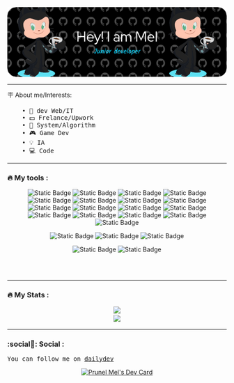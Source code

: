 <!--[![Typing SVG](https://readme-typing-svg.demolab.com/?lines=I’m+PrunelMel,+a+junior+dev;Passionate++by++programming;)](https://git.io/typing-svg)-->

<!--[Header](./github-header-image.png)-->
<div align="center">
  <img src="github-header-image.png">
</div>

<!--<div id="header" align="center">
  <img src="https://media.giphy.com/media/M9gbBd9nbDrOTu1Mqx/giphy.gif" width="100" height="100"/>
  </div>
<div id="badges" align="center">
  <img src="https://img.shields.io/badge/LinkedIn-blue?style=for-the-badge&logo=linkedin&logoColor=white" alt="LinkedIn Badge"/>
  <img src="https://img.shields.io/badge/YouTube-red?style=for-the-badge&logo=youtube&logoColor=white" alt="Youtube Badge"/>
  <img src="https://img.shields.io/badge/Twitter-blue?style=for-the-badge&logo=twitter&logoColor=white" alt="Twitter Badge"/>
</div>
-->


<!--
Profile view counter
<div align="center">
  <img  src="https://komarev.com/ghpvc/?username=PrunelMel&style=flat-square&color=blue" alt=""/>
</div>
-->

---

🪧 About me/Interests:
<pre>
    • 💼 dev Web/IT 
    • 💵 Frelance/Upwork 
    • 📖 System/Algorithm 
    • 🎮 Game Dev
    • 💡 IA 
    • 💻 Code
</pre>

---

### :fire: My tools :
<div align="center">

  <!-- Web -->
  ![Static Badge](https://img.shields.io/badge/less-%231D365D?style=for-the-badge&logo=less&logoColor=white)
  ![Static Badge](https://img.shields.io/badge/css3-%231572B6?style=for-the-badge&logo=css3&logoColor=white)
  ![Static Badge](https://img.shields.io/badge/HTML5-indigo?style=for-the-badge&logo=html5&logoColor=%23E34F26)
  ![Static Badge](https://img.shields.io/badge/Tailwind-blue?style=for-the-badge&logo=tailwindcss&logoColor=%2306B6D4)
  ![Static Badge](https://img.shields.io/badge/sass-%23CC6699?style=for-the-badge&logo=sass&logoColor=white)
  ![Static Badge](https://img.shields.io/badge/Symfony-%23000000?style=for-the-badge&logo=symfony&logoColor=white)
  ![Static Badge](https://img.shields.io/badge/php-%23777BB4?style=for-the-badge&logo=php&logoColor=white)
  ![Static Badge](https://img.shields.io/badge/markdown-%23000000?style=for-the-badge&logo=markdown)
  ![Static Badge](https://img.shields.io/badge/flask-%23000000?style=for-the-badge&logo=flask)
  ![Static Badge](https://img.shields.io/badge/fastApi-%23009688?style=for-the-badge&logo=fastapi&logoColor=white)
  ![Static Badge](https://img.shields.io/badge/SqlAlchemy-%23D71F00?style=for-the-badge&logo=sqlalchemy&logoColor=white)
  ![Static Badge](https://img.shields.io/badge/Selenium-%2343B02A?style=for-the-badge&logo=selenium&logoColor=white)
  ![Static Badge](https://img.shields.io/badge/scrapy-%2360A839?style=for-the-badge&logo=scrapy&logoColor=white)
  ![Static Badge](https://img.shields.io/badge/python-yellow?style=for-the-badge&logo=python&logoColor=%233776AB)
  ![Static Badge](https://img.shields.io/badge/Bot-%230066FF?style=for-the-badge&logo=chatbot)
  ![Static Badge](https://img.shields.io/badge/Dart-%230175C2?style=for-the-badge&logo=dart)
  ![Static Badge](https://img.shields.io/badge/flutter-%2302569B?style=for-the-badge&logo=flutter)

  <!-- DB -->
  ![Static Badge](https://img.shields.io/badge/sqlite-%23003B57?style=for-the-badge&logo=sqlite)
  ![Static Badge](https://img.shields.io/badge/MySql-%234479A1?style=for-the-badge&logo=mysql&logoColor=white)
  ![Static Badge](https://img.shields.io/badge/PostgreSql-%234169E1?style=for-the-badge&logo=postgresql&logoColor=white)




  <!-- Icons -->
  ![Static Badge](https://img.shields.io/badge/GoogleFonts-%234285F4?style=for-the-badge&logo=googlefonts&logoColor=white)
  ![Static Badge](https://img.shields.io/badge/FontAwesome-%23538DD7?style=for-the-badge&logo=fontawesome&logoColor=white)
  


</div>
<br/>
<br/>


---

### :fire: My Stats :
<!--[![Top Langs](https://github-readme-stats.vercel.app/api/top-langs/?username=PrunelMel&theme=vision-friendly-dark)](https://github.com/anuraghazra/github-readme-stats)-->

<div align="center">
  <img src="https://github-readme-stats.vercel.app/api/top-langs/?username=PrunelMel&theme=vision-friendly-dark"/>
</div>


<div align="center">
  <img src="http://github-readme-streak-stats.herokuapp.com?user=PrunelMel&theme=dark&background=000000"/>
</div>

---
### :social🤝: Social : 
<pre>
You can follow me on <a href="https://app.daily.dev">dailydev</a>
</pre>
<div align="center">
  <a href="https://app.daily.dev/prunelmel"><img src="https://api.daily.dev/devcards/v2/MHXP3xjYeBA4PiIAE2Hpm.png?type=default&r=f0r" width="356" alt="Prunel Mel's Dev Card"/></a>
</div>
<!--[![GitHub Streak](http://github-readme-streak-stats.herokuapp.com?user=PrunelMel&theme=dark&background=000000)](https://git.io/streak-stats)-->

